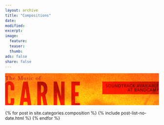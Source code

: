 ```yaml
---
layout: archive
title: "Compositions"
date:
modified:
excerpt:
image:
  feature:
  teaser:
  thumb:
ads: false
share: false
---
```


<a href="http://nicholasbrewer.bandcamp.com"><img src="/images/Carne-For-Sale-Banner.jpg" /></a>

<div class="tiles">
{% for post in site.categories.composition %}
  {% include post-list-no-date.html %}
{% endfor %}
</div><!-- /.tiles -->
